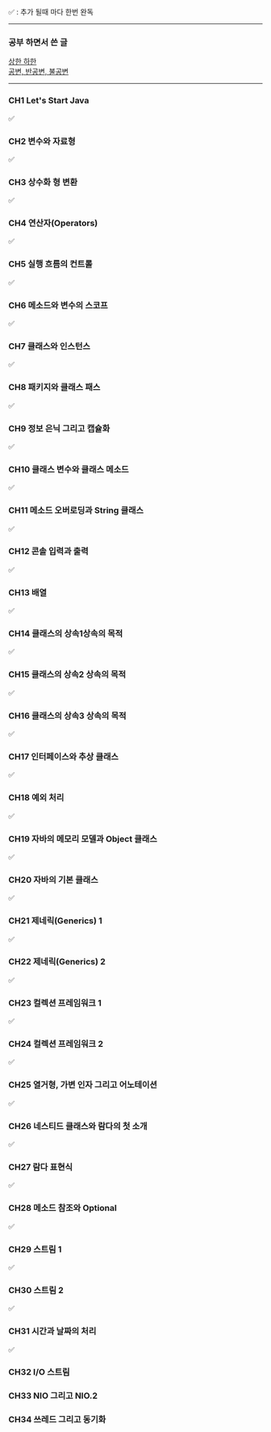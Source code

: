 :white_check_mark: : 추가 될때 마다 한번 완독
- - -
### 공부 하면서 쓴 글
<a href = "https://velog.io/@tkdgml82/Java-%EC%A0%9C%EB%84%A4%EB%A6%AD%EC%83%81%ED%95%9C-%ED%95%98%ED%95%9C">상한 하한</a>
<br>
<a href = "https://velog.io/@tkdgml82/Java-%EC%A0%9C%EB%84%A4%EB%A6%AD%EA%B3%B5%EB%B3%80-%EB%B0%98%EA%B3%B5%EB%B3%80-%EB%B6%88%EA%B3%B5%EB%B3%80">공변, 반공변, 불공변 </a>
<br>
- - -

### CH1 Let's Start Java
:white_check_mark:

### CH2 변수와 자료형
:white_check_mark:

### CH3 상수화 형 변환
:white_check_mark:

### CH4 연산자(Operators)
:white_check_mark:

### CH5 실행 흐름의 컨트롤
:white_check_mark:

### CH6 메소드와 변수의 스코프
:white_check_mark:

### CH7 클래스와 인스턴스
:white_check_mark:

### CH8 패키지와 클래스 패스
:white_check_mark:

### CH9 정보 은닉 그리고 캡슐화
:white_check_mark:

### CH10 클래스 변수와 클래스 메소드
:white_check_mark:

### CH11 메소드 오버로딩과 String 클래스
:white_check_mark:

### CH12 콘솔 입력과 출력
:white_check_mark:

### CH13 배열
:white_check_mark:

### CH14 클래스의 상속1상속의 목적
:white_check_mark:

### CH15 클래스의 상속2 상속의 목적
:white_check_mark:

### CH16 클래스의 상속3 상속의 목적
:white_check_mark:

### CH17 인터페이스와 추상 클래스
:white_check_mark:

### CH18 예외 처리
:white_check_mark:

### CH19 자바의 메모리 모델과 Object 클래스
:white_check_mark:

### CH20 자바의 기본 클래스
:white_check_mark:

### CH21 제네릭(Generics) 1
:white_check_mark:

### CH22 제네릭(Generics) 2
:white_check_mark:

### CH23 컬렉션 프레임워크 1
:white_check_mark:

### CH24 컬렉션 프레임워크 2
:white_check_mark:

### CH25 열거형, 가변 인자 그리고 어노테이션
:white_check_mark:

### CH26 네스티드 클래스와 람다의 첫 소개
:white_check_mark:

### CH27 람다 표현식
:white_check_mark:

### CH28 메소드 참조와 Optional
:white_check_mark:

### CH29 스트림 1
:white_check_mark:

### CH30 스트림 2
:white_check_mark:

### CH31 시간과 날짜의 처리
:white_check_mark:

### CH32 I/O 스트림

### CH33 NIO 그리고 NIO.2

### CH34 쓰레드 그리고 동기화
